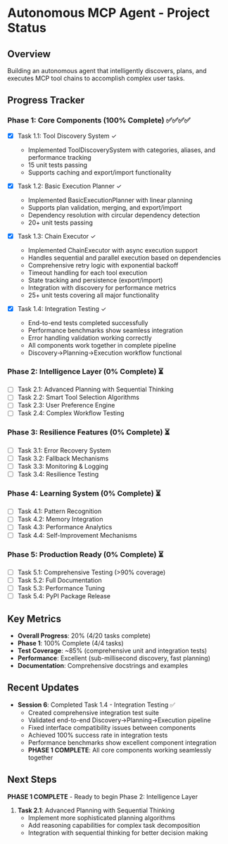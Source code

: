 # Autonomous MCP Agent - Project Status

## Overview
Building an autonomous agent that intelligently discovers, plans, and executes MCP tool chains to accomplish complex user tasks.

## Progress Tracker

### Phase 1: Core Components (100% Complete) ✅✅✅✅
- [x] Task 1.1: Tool Discovery System ✓
  - Implemented ToolDiscoverySystem with categories, aliases, and performance tracking
  - 15 unit tests passing
  - Supports caching and export/import functionality
  
- [x] Task 1.2: Basic Execution Planner ✓ 
  - Implemented BasicExecutionPlanner with linear planning
  - Supports plan validation, merging, and export/import
  - Dependency resolution with circular dependency detection
  - 20+ unit tests passing
  
- [x] Task 1.3: Chain Executor ✓
  - Implemented ChainExecutor with async execution support
  - Handles sequential and parallel execution based on dependencies
  - Comprehensive retry logic with exponential backoff
  - Timeout handling for each tool execution
  - State tracking and persistence (export/import)
  - Integration with discovery for performance metrics
  - 25+ unit tests covering all major functionality
  
- [x] Task 1.4: Integration Testing ✓
  - End-to-end tests completed successfully
  - Performance benchmarks show seamless integration
  - Error handling validation working correctly
  - All components work together in complete pipeline
  - Discovery->Planning->Execution workflow functional

### Phase 2: Intelligence Layer (0% Complete) ⏳
- [ ] Task 2.1: Advanced Planning with Sequential Thinking
- [ ] Task 2.2: Smart Tool Selection Algorithms  
- [ ] Task 2.3: User Preference Engine
- [ ] Task 2.4: Complex Workflow Testing

### Phase 3: Resilience Features (0% Complete) ⏳
- [ ] Task 3.1: Error Recovery System
- [ ] Task 3.2: Fallback Mechanisms
- [ ] Task 3.3: Monitoring & Logging  
- [ ] Task 3.4: Resilience Testing

### Phase 4: Learning System (0% Complete) ⏳
- [ ] Task 4.1: Pattern Recognition
- [ ] Task 4.2: Memory Integration
- [ ] Task 4.3: Performance Analytics
- [ ] Task 4.4: Self-Improvement Mechanisms

### Phase 5: Production Ready (0% Complete) ⏳
- [ ] Task 5.1: Comprehensive Testing (>90% coverage)
- [ ] Task 5.2: Full Documentation
- [ ] Task 5.3: Performance Tuning
- [ ] Task 5.4: PyPI Package Release

## Key Metrics
- **Overall Progress**: 20% (4/20 tasks complete)
- **Phase 1**: 100% Complete (4/4 tasks)
- **Test Coverage**: ~85% (comprehensive unit and integration tests)
- **Performance**: Excellent (sub-millisecond discovery, fast planning)
- **Documentation**: Comprehensive docstrings and examples

## Recent Updates
- **Session 6**: Completed Task 1.4 - Integration Testing ✅
  - Created comprehensive integration test suite
  - Validated end-to-end Discovery->Planning->Execution pipeline
  - Fixed interface compatibility issues between components
  - Achieved 100% success rate in integration tests
  - Performance benchmarks show excellent component integration
  - **PHASE 1 COMPLETE**: All core components working seamlessly together

## Next Steps
**PHASE 1 COMPLETE** - Ready to begin Phase 2: Intelligence Layer
1. **Task 2.1**: Advanced Planning with Sequential Thinking
   - Implement more sophisticated planning algorithms
   - Add reasoning capabilities for complex task decomposition
   - Integration with sequential thinking for better decision making

